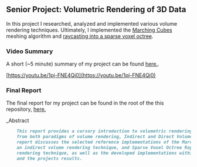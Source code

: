 ## Senior Project: Volumetric Rendering of 3D Data

In this project I researched, analyzed and implemented various volume rendering techniques. Ultimately, I implemented the [Marching Cubes](https://en.wikipedia.org/wiki/Marching_cubes) meshing algorithm and [raycasting into a sparse voxel octree](https://users.aalto.fi/~laines9/publications/laine2010tr1_paper.pdf).

### Video Summary

A short (~5 minute) summary of my project can be found [here.](https://youtu.be/1pj-FNE4Qj0).

  [https://youtu.be/1pj-FNE4Qj0](https://youtu.be/1pj-FNE4Qj0)

### Final Report

The final report for my project can be found in the root of the this repository, [here.](https://github.com/Dean904/Senior-Project-Volumetric-Rendering/blob/master/Final%20Report.pdf)

_Abstract
```markdown
    This report provides a cursory introduction to volumetric rendering and discusses a methodology
    from both paradigms of volume rendering, Indirect and Direct Volume Rendering, in depth. The 
    report discusses the selected reference implementations of the Marching Cubes Meshing algorithm, 
    an indirect volume rendering technique, and Sparse Voxel Octree Raycasting, a direct volume 
    rendering technique, as well as the developed implementations within the projects environment 
    and the projects results. 
```
